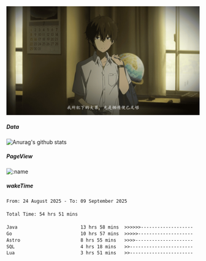 
<img src="./static/index.jpg" alt="index">

##### Data

![Anurag's github stats](https://github-readme-stats.vercel.app/api?username=whyneh&show_icons=true&hide_border=ture&theme=tokyonight)

##### PageView
![:name](https://count.getloli.com/get/@:whyneh?theme=gelbooru)

##### wakeTime

<!--START_SECTION:waka-->

```txt
From: 24 August 2025 - To: 09 September 2025

Total Time: 54 hrs 51 mins

Java                       13 hrs 58 mins  >>>>>>-------------------   25.47 %
Go                         10 hrs 57 mins  >>>>>--------------------   19.96 %
Astro                      8 hrs 55 mins   >>>>---------------------   16.28 %
SQL                        4 hrs 18 mins   >>-----------------------   07.86 %
Lua                        3 hrs 51 mins   >>-----------------------   07.04 %
```

<!--END_SECTION:waka-->
